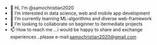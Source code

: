- 👋 Hi, I’m @samochristian2020
- 👀 I’m interested in data science, web and mobile app development 
- 🌱 I’m currently learning ML-algorithms and diverse web-framework 
- 💞️ I’m looking to collaborate on beginner to itermediate projects
- 📫 How to reach me ...i would be happy to share and exchange experiences ..please e-mail:samochristian2020@gmail.com   

<!---
samochristian2020/samochristian2020 is a ✨ special ✨ repository because its `README.md` (this file) appears on your GitHub profile.
You can click the Preview link to take a look at your changes.
--->

